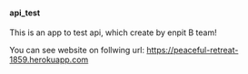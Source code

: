#### api_test ####

This is an app to test api, which create by enpit B team!

You can see website on follwing url:
https://peaceful-retreat-1859.herokuapp.com


